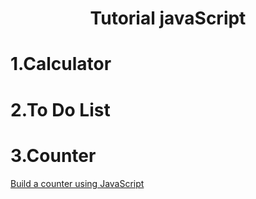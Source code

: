 <div align="center">
 
 # Tutorial javaScript
 
</div>

# 1.Calculator
# 2.To Do List
# 3.Counter
 [Build a counter using JavaScript](https://zeynabizadi.github.io/Counter-project/)
